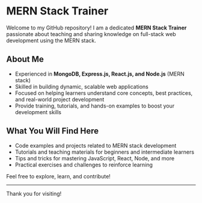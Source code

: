 # MERN Stack Trainer

Welcome to my GitHub repository! I am a dedicated **MERN Stack Trainer** passionate about teaching and sharing knowledge on full-stack web development using the MERN stack.

## About Me
- Experienced in **MongoDB, Express.js, React.js, and Node.js** (MERN stack)
- Skilled in building dynamic, scalable web applications
- Focused on helping learners understand core concepts, best practices, and real-world project development
- Provide training, tutorials, and hands-on examples to boost your development skills

## What You Will Find Here
- Code examples and projects related to MERN stack development
- Tutorials and teaching materials for beginners and intermediate learners
- Tips and tricks for mastering JavaScript, React, Node, and more
- Practical exercises and challenges to reinforce learning

Feel free to explore, learn, and contribute!

---

Thank you for visiting!

